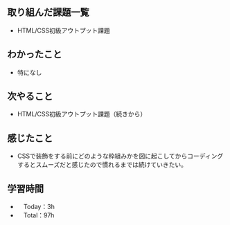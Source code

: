 ## 取り組んだ課題一覧
- HTML/CSS初級アウトプット課題

## わかったこと
- 特になし

## 次やること
- HTML/CSS初級アウトプット課題（続きから）

## 感じたこと
- CSSで装飾をする前にどのような枠組みかを図に起こしてからコーディングするとスムーズだと感じたので慣れるまでは続けていきたい。

## 学習時間
- 　Today：3h
- 　Total：97h
